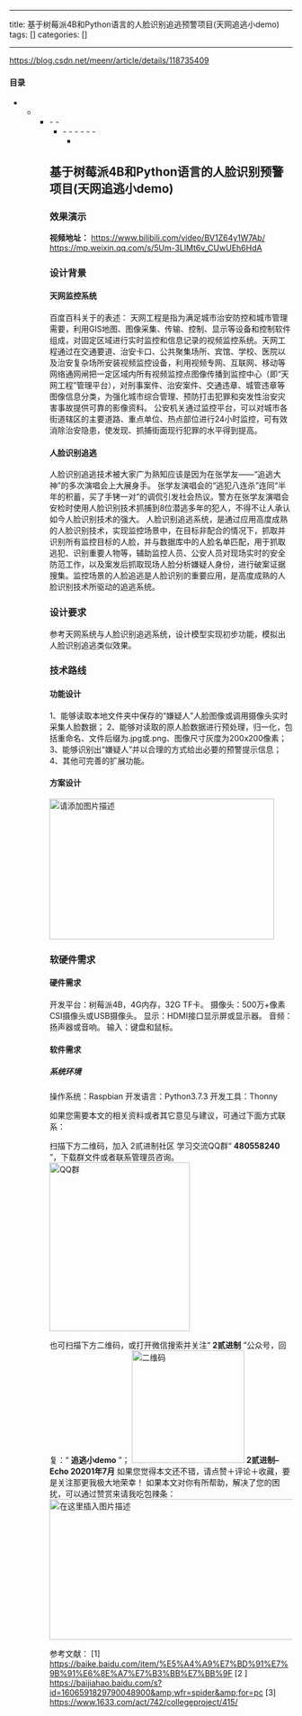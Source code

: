 
--- 
title:  基于树莓派4B和Python语言的人脸识别追逃预警项目(天网追逃小demo) 
tags: []
categories: [] 

---
 https://blog.csdn.net/meenr/article/details/118735409



#### 目录
- - <ul><li>- - <ul><li>- - - - - - <ul><li>


## 基于树莓派4B和Python语言的人脸识别预警项目(天网追逃小demo)

### 效果演示

**视频地址：**  https://www.bilibili.com/video/BV1Z64y1W7Ab/  https://mp.weixin.qq.com/s/5Um-3LlMt6v_CUwUEh6HdA

### 设计背景

#### 天网监控系统

百度百科关于的表述： 天网工程是指为满足城市治安防控和城市管理需要，利用GIS地图、图像采集、传输、控制、显示等设备和控制软件组成，对固定区域进行实时监控和信息记录的视频监控系统。天网工程通过在交通要道、治安卡口、公共聚集场所、宾馆、学校、医院以及治安复杂场所安装视频监控设备，利用视频专网、互联网、移动等网络通网闸把一定区域内所有视频监控点图像传播到监控中心（即“天网工程”管理平台），对刑事案件、治安案件、交通违章、城管违章等图像信息分类，为强化城市综合管理、预防打击犯罪和突发性治安灾害事故提供可靠的影像资料。 公安机关通过监控平台，可以对城市各街道辖区的主要道路、重点单位、热点部位进行24小时监控，可有效消除治安隐患，使发现、抓捕街面现行犯罪的水平得到提高。

#### 人脸识别追逃

人脸识别追逃技术被大家广为熟知应该是因为在张学友——“追逃大神”的多次演唱会上大展身手。 张学友演唱会的“逃犯八连杀”连同“半年的积蓄，买了手铐一对”的调侃引发社会热议。警方在张学友演唱会安检时使用人脸识别技术抓捕到8位潜逃多年的犯人，不得不让人承认如今人脸识别技术的强大。 人脸识别追逃系统，是通过应用高度成熟的人脸识别技术，实现监控场景中，在目标非配合的情况下，抓取并识别所有监控目标的人脸，并与数据库中的人脸名单匹配，用于抓取逃犯、识别重要人物等，辅助监控人员、公安人员对现场实时的安全防范工作，以及案发后抓取现场人脸分析嫌疑人身份，进行破案证据搜集。监控场景的人脸追逃是人脸识别的重要应用，是高度成熟的人脸识别技术所驱动的追逃系统。

### 设计要求

参考天网系统与人脸识别追逃系统，设计模型实现初步功能，模拟出人脸识别追逃类似效果。

### 技术路线

#### 功能设计

1、能够读取本地文件夹中保存的“嫌疑人”人脸图像或调用摄像头实时采集人脸数据； 2、能够对读取的原人脸数据进行预处理，归一化，包括重命名、文件后缀为.jpg或.png、图像尺寸灰度为200x200像素； 3、能够识别出“嫌疑人”并以合理的方式给出必要的预警提示信息； 4、其他可完善的扩展功能。

#### 方案设计

<img src="https://img-blog.csdnimg.cn/814b7316cd76471c8622b4894315e656.jpg?x-oss-process=image/watermark,type_ZmFuZ3poZW5naGVpdGk,shadow_10,text_aHR0cHM6Ly9ibG9nLmNzZG4ubmV0L21lZW5y,size_50,color_222FFF,t_70#pic_center" alt="请添加图片描述" width="400" height="250">

### 软硬件需求

#### 硬件需求

开发平台：树莓派4B，4G内存，32G TF卡。 摄像头：500万+像素CSI摄像头或USB摄像头。 显示：HDMI接口显示屏或显示器。 音频：扬声器或音响。 输入：键盘和鼠标。

#### 软件需求

##### 系统环境

操作系统：Raspbian 开发语言：Python3.7.3 开发工具：Thonny

如果您需要本文的相关资料或者其它意见与建议，可通过下面方式联系：

扫描下方二维码，加入 2贰进制社区 学习交流QQ群“ **480558240** ”，下载群文件或者联系管理员咨询。 <img src="https://img-blog.csdnimg.cn/20210501161747688.png?x-oss-process=image/watermark,type_ZmFuZ3poZW5naGVpdGk,shadow_10,text_aHR0cHM6Ly9ibG9nLmNzZG4ubmV0L21lZW5y,size_16,color_FFFFFF,t_70#pic_center" alt="QQ群" width="250" height="300">

也可扫描下方二维码，或打开微信搜索并关注“ **2贰进制** ”公众号，回复：“ **追逃小demo** ”； <img src="https://img-blog.csdnimg.cn/2020070300554991.png?x-oss-process=image/watermark,type_ZmFuZ3poZW5naGVpdGk,shadow_10,text_aHR0cHM6Ly9ibG9nLmNzZG4ubmV0L21lZW5y,size_16,color_FFFFFF,t_70#pic_center" alt="二维码" width="200" height="200"> **2贰进制–Echo 20201年7月** 如果您觉得本文还不错，请点赞＋评论＋收藏，要是关注那更我极大地荣幸！ 如果本文对你有所帮助，解决了您的困扰，可以通过赞赏来请我吃包辣条： <img src="https://img-blog.csdnimg.cn/20210424133535613.png?x-oss-process=image/watermark,type_ZmFuZ3poZW5naGVpdGk,shadow_10,text_aHR0cHM6Ly9ibG9nLmNzZG4ubmV0L21lZW5y,size_16,color_FFFFFF,t_70#pic_center" alt="在这里插入图片描述" width="500" height="250">

参考文献： [1] https://baike.baidu.com/item/%E5%A4%A9%E7%BD%91%E7%9B%91%E6%8E%A7%E7%B3%BB%E7%BB%9F [2 ] https://baijiahao.baidu.com/s?id=1606591829790048900&amp;wfr=spider&amp;for=pc [3] https://www.1633.com/act/742/collegeproject/415/
